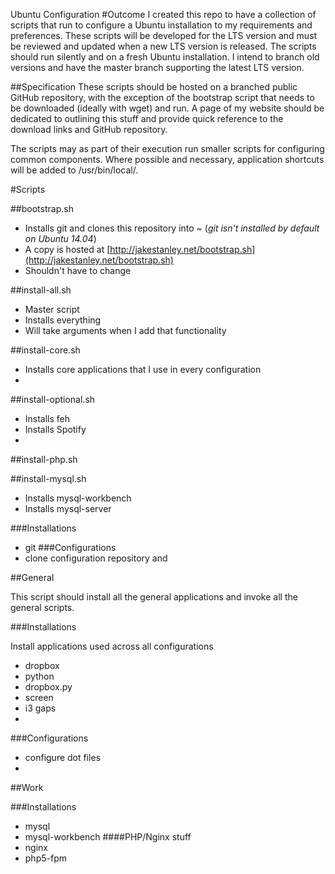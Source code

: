 Ubuntu Configuration
#Outcome
I created this repo to have a collection of scripts that run to configure a Ubuntu installation to my requirements and preferences. These scripts will be developed for the LTS version and must be reviewed and updated when a new LTS version is released. The scripts should run silently and on a fresh Ubuntu installation. I intend to branch old versions and have the master branch supporting the latest LTS version. 

##Specification
These scripts should be hosted on a branched public GitHub repository, with the exception of the bootstrap script that needs to be downloaded (ideally with wget) and run. A page of my website should be dedicated to outlining this stuff and provide quick reference to the download links and GitHub repository.

The scripts may as part of their execution run smaller scripts for configuring common components. Where possible and necessary, application shortcuts will be added to /usr/bin/local/.

#Scripts

##bootstrap.sh
- Installs git and clones this repository into ~ (*git isn't installed by default on Ubuntu 14.04*)
- A copy is hosted at [http://jakestanley.net/bootstrap.sh](http://jakestanley.net/bootstrap.sh)
- Shouldn't have to change

##install-all.sh
- Master script
- Installs everything
- Will take arguments when I add that functionality

##install-core.sh
- Installs core applications that I use in every configuration
- 

##install-optional.sh
- Installs feh
- Installs Spotify
- 

##install-php.sh


##install-mysql.sh
- Installs mysql-workbench
- Installs mysql-server
 
###Installations
- git
###Configurations
- clone configuration repository and 

##General

This script should install all the general applications and invoke all the general scripts.

###Installations

Install applications used across all configurations
- dropbox
- python
- dropbox.py
- screen
- i3 gaps
- 
###Configurations
- configure dot files
- 

##Work

###Installations
- mysql
- mysql-workbench
####PHP/Nginx stuff
- nginx
- php5-fpm